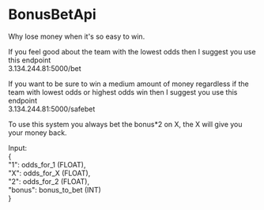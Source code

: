 # BonusBetApi
Why lose money when it's so easy to win.

If you feel good about the team with the lowest odds then I suggest you use this endpoint  
3.134.244.81:5000/bet

If you want to be sure to win a medium amount of money regardless if the team with lowest odds or highest odds win then I suggest you use this endpoint  
3.134.244.81:5000/safebet

To use this system you always bet the bonus*2 on X, the X will give you your money back.  
  
Input:  
{  
  "1": odds_for_1 (FLOAT),  
  "X": odds_for_X (FLOAT),  
  "2": odds_for_2 (FLOAT),  
  "bonus": bonus_to_bet (INT)  
}  
